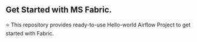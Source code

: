 ## Get Started with MS Fabric.

 :star: This repository provides ready-to-use Hello-world Airflow Project to get started with Fabric.
